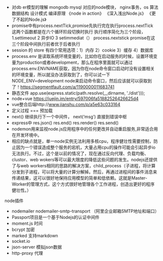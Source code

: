 
* 对db er模型的理解 mongodb mysql 对应的node模块， nginx事务，os 算法 数据结构 设计模式 编译原理   《node in action》 《深入浅出Node.js》 《更了不起的Node.js》
* promise中有process.nextTick,promise先执行完在执行process.nextTick   这两个函数都是在六个循环阶段切换时执行  执行顺序简化为三个阶段，1.settimeout 2 异步IO 3 setimmediat（）   process.nextstick  promise在这三个阶段中间执行前者优于后者执行
* session 的 store 有四个常用选项：1）内存 2）cookie 3）缓存 4）数据库  
* process.env 是读取系统环境变量的，比如你在启动服务的时候，设置环境变量为production或者development，那么在程序里面就可以通过process.env.ENVNAME获取，因为你在node命令窗口启动时没有设置相关的环境变量，所以就没办法获取到了，你可以试一下NODE_ENV=development node来启动命令窗口，然后应该就可以获取到了！https://segmentfault.com/a/1190000011683741
* 静态文件 app.use(express.static(path.resolve(__dirname, './dist')));
* node+vue https://juejin.im/entry/597006fa51882526426625d4
* vue整合后端http://www.jianshu.com/p/a5e63c033164
* 定义过程 === 预加载
* next() 继续执行下一个中间件， next(‘msg’) 直接到错误中枢
* express中 res.json() res.end() res.render() res.send()
* nodemon用来监视node.js应用程序中的任何更改并自动重启服务,非常适合用在开发环境中。
* 相应的缺点就是，单一node实例无法利用多核cpu，程序健壮性需要控制，防止因为一个错误造成整个服务的宕机，大量占用cpu的操作可能会引起异步io无法执行。不过，这个是以前的情况了，现在通过反向代理、负载均衡、clustor、web wokers等可以最大限度的降低这些问题的发生。nodejs还提供了与web workers相同的思路的解决方案，child_process（子进程，将计算分发到子进程，可以将大量的计算分解掉。然后，再通过进程间的事件消息来传递结果，这可以很好地保持应用模型的简单和低依赖。这就是Master-Worker的管理方式，这个方式很好地管理各个工作进程，创造出更好的程序健壮性。）

node插件
* nodemailer    nodemailer-smtp-transport  （阿里企业邮箱SMTP地址和端口）
* Passport项目是一个基于Nodejs的认证中间件
* moment.js 时间
* bcrypt 加密
* marked 支持markdown
* socket.io
* json-server 模拟json数据
* http-proxy 代理
